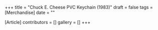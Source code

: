 +++
title = "Chuck E. Cheese PVC Keychain (1983)"
draft = false
tags = [Merchandise]
date = ""

[Article]
contributors = []
gallery = []
+++